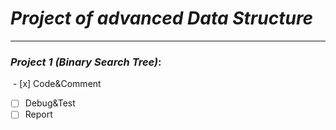 # *Project of advanced Data Structure*
---
### *Project 1 (Binary Search Tree)*:
  - [x] Code&Comment
  - [ ] Debug&Test
  - [ ] Report
